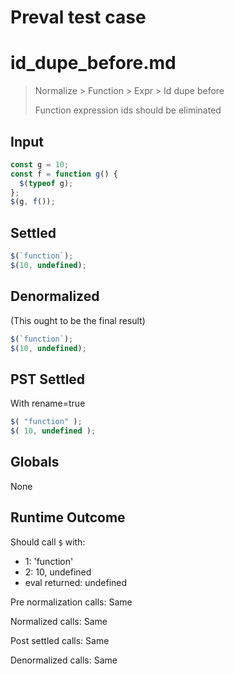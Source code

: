 # Preval test case

# id_dupe_before.md

> Normalize > Function > Expr > Id dupe before
>
> Function expression ids should be eliminated

## Input

`````js filename=intro
const g = 10;
const f = function g() {
  $(typeof g);
};
$(g, f());
`````


## Settled


`````js filename=intro
$(`function`);
$(10, undefined);
`````


## Denormalized
(This ought to be the final result)

`````js filename=intro
$(`function`);
$(10, undefined);
`````


## PST Settled
With rename=true

`````js filename=intro
$( "function" );
$( 10, undefined );
`````


## Globals


None


## Runtime Outcome


Should call `$` with:
 - 1: 'function'
 - 2: 10, undefined
 - eval returned: undefined

Pre normalization calls: Same

Normalized calls: Same

Post settled calls: Same

Denormalized calls: Same
